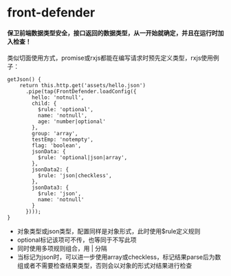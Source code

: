 # front-defender

#### 保卫前端数据类型安全，接口返回的数据类型，从一开始就确定，并且在运行时加入检查！

类似切面使用方式，promise或rxjs都能在编写请求时预先定义类型，rxjs使用例子：
```
getJson() {
    return this.http.get('assets/hello.json')
      .pipe(tap(FrontDefender.loadConfig({
        hello: 'notnull',
        child: {
          $rule: 'optional',
          name: 'notnull',
          age: 'number|optional'
        },
        group: 'array',
        testEmp: 'notempty',
        flag: 'boolean',
        jsonData: {
          $rule: 'optional|json|array',
        },
        jsonData2: {
          $rule: 'json|checkless',
        },
        jsonData3: {
          $rule: 'json',
          name: 'notnull'
        }
      })));
}
```

- 对象类型或json类型，配置同样是对象形式，此时使用$rule定义规则
- optional标记该项可不传，也等同于不写此项
- 同时使用多项规则组合，用 | 分隔
- 当标记为json时，可以进一步使用array或checkless，标记结果parse后为数组或者不需要检查结果类型，否则会以对象的形式对结果进行检查
